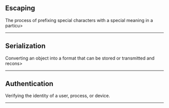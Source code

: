 

## Escaping
The process of prefixing special characters with a special meaning in a particu>

---

## Serialization
Converting an object into a format that can be stored or transmitted and recons>

---

## Authentication
Verifying the identity of a user, process, or device.

---
